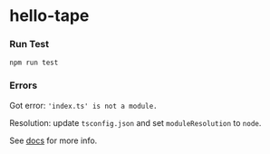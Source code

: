 # hello-tape

### Run Test
`npm run test`

### Errors
Got error: 
`'index.ts' is not a module.`

Resolution: update `tsconfig.json` and set `moduleResolution` to `node`.

See [docs](https://www.typescriptlang.org/docs/handbook/module-resolution.html) for more info.
